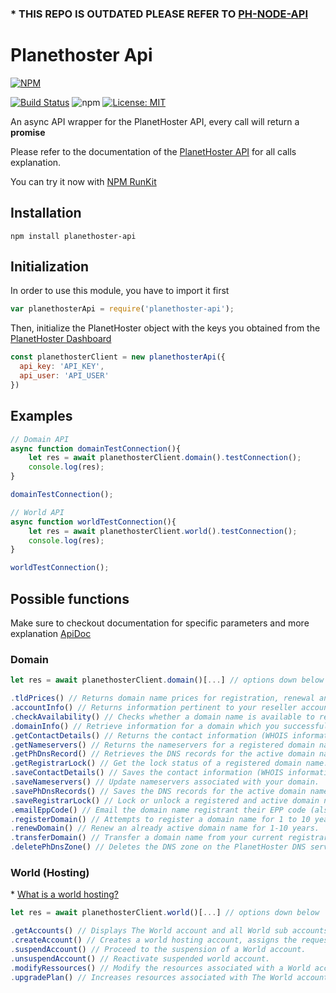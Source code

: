 ### * THIS REPO IS OUTDATED PLEASE REFER TO [PH-NODE-API](https://github.com/PlanetHoster/ph-node-api)

# Planethoster Api

[![NPM](https://nodei.co/npm/planethoster-api.png)](https://nodei.co/npm/planethoster-api/)

[![Build Status](https://travis-ci.org/PlanetHoster/planethoster-node.svg?branch=master)](https://travis-ci.org/PlanetHoster/planethoster-node)
![npm](https://img.shields.io/npm/dw/planethoster-api.svg)
[![License: MIT](https://img.shields.io/badge/License-MIT-yellow.svg)](https://opensource.org/licenses/MIT)

An async API wrapper for the PlanetHoster API, every call will return a __promise__

Please refer to the documentation of the [PlanetHoster API](https://apidoc.planethoster.com/) for all calls explanation.

You can try it now with [NPM RunKit](https://npm.runkit.com/planethoster-api)

## Installation
    npm install planethoster-api

## Initialization
In order to use this module, you have to import it first

```javascript
var planethosterApi = require('planethoster-api');
```

Then, initialize the PlanetHoster object with the keys you obtained from the [PlanetHoster Dashboard](https://my.planethoster.com/)

```javascript
const planethosterClient = new planethosterApi({
  api_key: 'API_KEY',
  api_user: 'API_USER'
})
```

## Examples
```javascript
// Domain API
async function domainTestConnection(){
    let res = await planethosterClient.domain().testConnection();
    console.log(res);
}

domainTestConnection();

// World API
async function worldTestConnection(){
    let res = await planethosterClient.world().testConnection();
    console.log(res);
}

worldTestConnection();
```

## Possible functions
Make sure to checkout documentation for specific parameters and more explanation [ApiDoc](https://apidoc.planethoster.com/)
### Domain
```javascript
let res = await planethosterClient.domain()[...] // options down below
```
```javascript
.tldPrices() // Returns domain name prices for registration, renewal and transfer.
.accountInfo() // Returns information pertinent to your reseller account. (active doamin, credit left, etc..)
.checkAvailability() // Checks whether a domain name is available to register.
.domainInfo() // Retrieve information for a domain which you successfully registered or created a transfer order.
.getContactDetails() // Returns the contact information (WHOIS information) for the active domain name.
.getNameservers() // Returns the nameservers for a registered domain name.
.getPhDnsRecord() // Retrieves the DNS records for the active domain name registered with PlanetHoster.
.getRegistrarLock() // Get the lock status of a registered domain name.
.saveContactDetails() // Saves the contact information (WHOIS information) for the given active domain name.
.saveNameservers() // Update nameservers associated with your domain.
.savePhDnsRecords() // Saves the DNS records for the active domain name registered with PlanetHoster.
.saveRegistrarLock() // Lock or unlock a registered and active domain name.
.emailEppCode() // Email the domain name registrant their EPP code (also called Auth Info) for the given domain.
.registerDomain() // Attempts to register a domain name for 1 to 10 years.
.renewDomain() // Renew an already active domain name for 1-10 years.
.transferDomain() // Transfer a domain name from your current registrar to PlanetHoster.
.deletePhDnsZone() // Deletes the DNS zone on the PlanetHoster DNS servers for the given domain.
```
### World (Hosting)
\* [What is a world hosting?](https://www.planethoster.com/en/World-Hosting)
```javascript
let res = await planethosterClient.world()[...] // options down below
```
```javascript
.getAccounts() // Displays The World account and all World sub accounts information.
.createAccount() // Creates a world hosting account, assigns the requested resources and install a CMS
.suspendAccount() // Proceed to the suspension of a World account.
.unsuspendAccount() // Reactivate suspended world account.
.modifyRessources() // Modify the resources associated with a World account.
.upgradePlan() // Increases resources associated with The World account.
```
